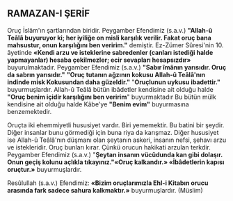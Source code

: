 ## RAMAZAN-I ŞERİF

Oruç İslâm'ın şartlarından biridir. Peygam­ber Efendimiz (s.a.v.) **"Allah-û Teâlâ buyuruyor ki; her iyiliğe on misli karşılık verilir. Fakat oruç bana mahsustur, onun karşılığını ben veririm."** demiştir. Ez-Zümer Sûresi'nin 10. âyetinde **«Kendi arzu ve isteklerine sabredenler (canları istediği halde yapmayanlar) hesaba çekilmezler; ecir sevapları hesapsızdır»** buyurulmaktadır. Peygam­ber Efendimiz (s.a.v.) **"Sabır îmânın yarısıdır. Oruç da sabrın yarısıdır."** **"Oruç tutanın ağzının kokusu Allah-û Teâlâ'nın indinde misk Kokusun­dan daha güzeldir."** "**Oruçlunun uykusu ibadet­tir."** buyurmuşlardır. Allah-û Teâlâ bütün ibâdetler kendisine ait olduğu halde **"Oruç benim içidir karşılığını ben veririm**" buyurmaktadır Bu bütün mülk kendisine ait olduğu halde Kâbe'ye **"Benim evim"** buyurmasına benzemektedir.

Oruçta iki ehemmiyetli hususiyet vardır. Biri yememektir. Bu batini bir şeydir. Diğer insan­lar bunu görmediği için buna riya da karışmaz. Diğer hususiyet ise Allah-û Teâlâ'nın düşmanı olan şeytanın askeri, insanın nefsi, şehavı arzu ve istekleridir. Oruç bunları kırar. Çünkü oru­cun hakikati arzulan terkdir. Peygamber Efendimiz (s.a.v.) "**Şeytan insanın vücûdunda kan gibi dolaşır. Onun geçiş kolunu açlıkla tıkayınız."«Oruç kalkandır.» «İbâdetlerin kapısı oruç­tur.»** buyurmuşlardır.

Resûlullah (s.a.v.) Efendimiz: **«Bizim oruç­larımızla Ehl-i Kitabın orucu arasında fark sadece sahura kalkmaktır.»** buyurmuşlardır. (Müslim)
